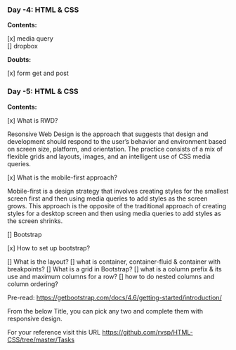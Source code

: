 ### Day -4: HTML & CSS

**Contents:**

[x] media query  
[] dropbox

**Doubts:**

[x] form get and post

### Day -5: HTML & CSS

**Contents:**

[x] What is RWD?

Resonsive Web Design is the approach that suggests that design and development should respond to the user’s behavior and environment based on screen size, platform, and orientation. The practice consists of a mix of flexible grids and layouts, images, and an intelligent use of CSS media queries.

[x] What is the mobile-first approach?

Mobile-first is a design strategy that involves creating styles for the smallest screen first and then using media queries to add styles as the screen grows. This approach is the opposite of the traditional approach of creating styles for a desktop screen and then using media queries to add styles as the screen shrinks.

[] Bootstrap

[x] How to set up bootstrap?

[] What is the layout?
[] what is container, container-fluid & container with breakpoints?
[] What is a grid in Bootstrap?
[] what is a column prefix & its use and maximum columns for a row?
[] how to do nested columns and column ordering?

Pre-read:
https://getbootstrap.com/docs/4.6/getting-started/introduction/

From the below Title, you can pick any two and complete them with responsive design.

For your reference visit this URL
https://github.com/rvsp/HTML-CSS/tree/master/Tasks

